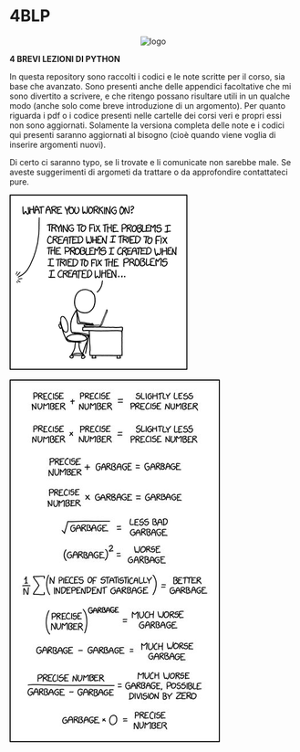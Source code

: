 # 4BLP

<p align="center">
  <img src="https://github.com/ai-sf/pisa-eventi/tree/main/4BLP/all/vignette/hysteresis_logo.png" alt="logo" width="250">
</p>

**4 BREVI LEZIONI DI PYTHON**


In questa repository sono raccolti i codici e le note scritte per il corso, sia base che avanzato.
Sono presenti anche delle appendici facoltative che mi sono divertito a scrivere, e che ritengo possano risultare utili in un qualche modo (anche solo come breve introduzione di un argomento).
Per quanto riguarda i pdf o i codice presenti nelle cartelle dei corsi veri e propri essi non sono aggiornati.
Solamente la versiona completa delle note e i codici qui presenti saranno aggiornati al bisogno (cioè quando viene voglia di inserire argomenti nuovi).

Di certo ci saranno typo, se li trovate e li comunicate non sarebbe male.
Se aveste suggerimenti di argometi da trattare o da approfondire contattateci pure.

![](vignette/fixing_problems.png)


![](vignette/analisi.jpeg)
